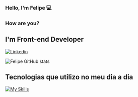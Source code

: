 

### Hello, I'm Felipe 💻
### How are you?
## I'm Front-end Developer

[![Linkedin](https://img.shields.io/badge/LinkedIn-0077B5?style=for-the-badge&logo=linkedin&logoColor=white)](https://www.linkedin.com/in/felipeoliveira25/)

![Felipe GitHub stats](https://github-readme-stats.vercel.app/api?username=felipeoliveira25&show_icons=true&theme=tokyonight)

## Tecnologias que utilizo no meu dia a dia
[![My Skills](https://skillicons.dev/icons?i=react,ts,nodejs,mongodb,express,tailwind,next,cypress,jest)](https://skillicons.dev)




